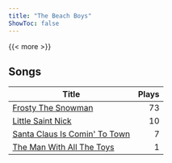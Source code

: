 ```yaml
---
title: "The Beach Boys"
ShowToc: false
---
```


{{< more >}}

## Songs
Title | Plays 
----- | -----: 
[Frosty The Snowman](/songs/frosty-the-snowman) | 73
[Little Saint Nick](/songs/little-saint-nick) | 10
[Santa Claus Is Comin' To Town](/songs/santa-claus-is-comin-to-town) | 7
[The Man With All The Toys](/songs/the-man-with-all-the-toys) | 1

